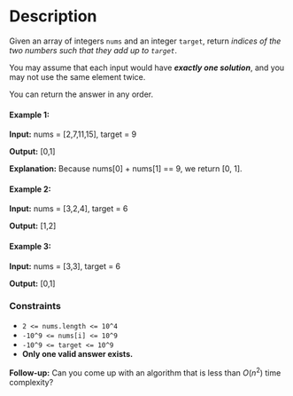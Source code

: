# Description

Given an array of integers `nums` and an integer `target`, return _indices of
the two numbers such that they add up to `target`_.

You may assume that each input would have **_exactly one solution_**, and you
may not use the same element twice.

You can return the answer in any order.

#### Example 1:

**Input:** nums = [2,7,11,15], target = 9

**Output:** [0,1]

**Explanation:** Because nums[0] + nums[1] == 9, we return [0, 1].

#### Example 2:

**Input:** nums = [3,2,4], target = 6

**Output:** [1,2]

#### Example 3:

**Input:** nums = [3,3], target = 6

**Output:** [0,1]

### Constraints

- `2 <= nums.length <= 10^4`
- `-10^9 <= nums[i] <= 10^9`
- `-10^9 <= target <= 10^9`
- **Only one valid answer exists.**

**Follow-up:** Can you come up with an algorithm that is less than $O(n^2)$ time
complexity?

